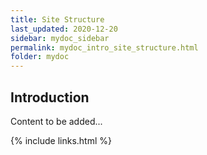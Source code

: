 ```yaml
---
title: Site Structure
last_updated: 2020-12-20
sidebar: mydoc_sidebar
permalink: mydoc_intro_site_structure.html
folder: mydoc
---
```


## Introduction 

<font class='toBeAdded'>Content to be added...</font>




{% include links.html %}
